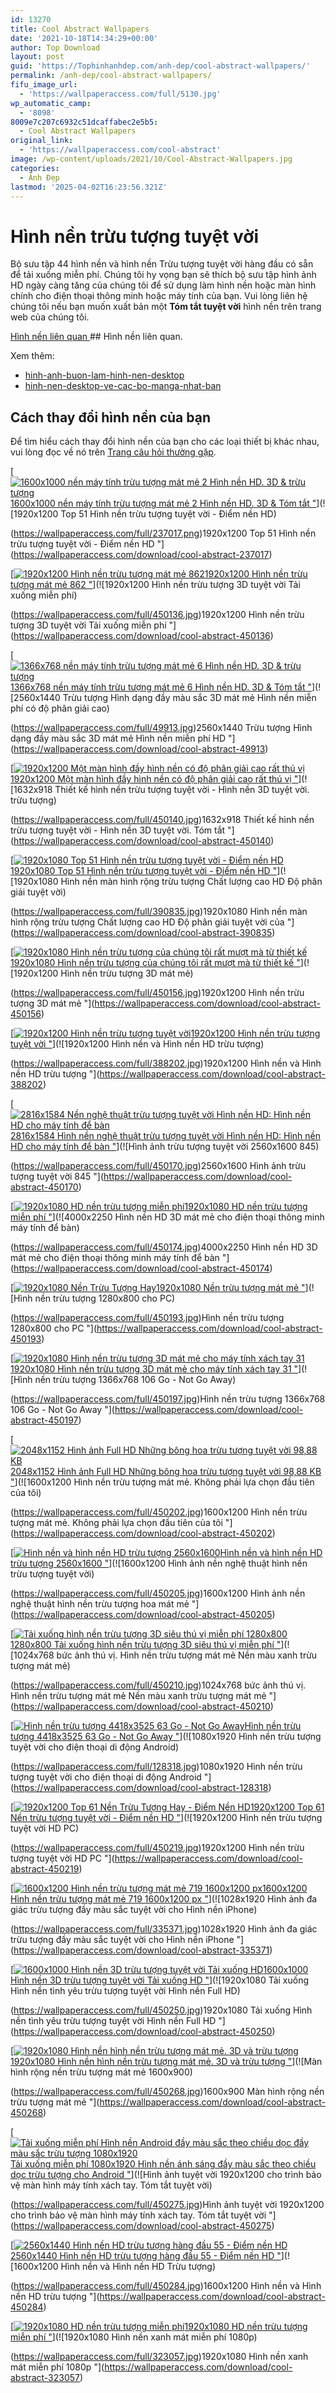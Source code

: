 ```yaml
---
id: 13270
title: Cool Abstract Wallpapers
date: '2021-10-18T14:34:29+00:00'
author: Top Download
layout: post
guid: 'https://Tophinhanhdep.com/anh-dep/cool-abstract-wallpapers/'
permalink: /anh-dep/cool-abstract-wallpapers/
fifu_image_url:
  - 'https://wallpaperaccess.com/full/5130.jpg'
wp_automatic_camp:
  - '8098'
8009e7c207c6932c51dcaffabec2e5b5:
  - Cool Abstract Wallpapers
original_link:
  - 'https://wallpaperaccess.com/cool-abstract'
image: /wp-content/uploads/2021/10/Cool-Abstract-Wallpapers.jpg
categories:
  - Ảnh Đẹp
lastmod: '2025-04-02T16:23:56.321Z'
---
```

# Hình nền trừu tượng tuyệt vời

Bộ sưu tập 44 hình nền và hình nền Trừu tượng tuyệt vời hàng đầu có sẵn để tải xuống miễn phí. Chúng tôi hy vọng bạn sẽ thích bộ sưu tập hình ảnh HD ngày càng tăng của chúng tôi để sử dụng làm hình nền hoặc màn hình chính cho điện thoại thông minh hoặc máy tính của bạn. Vui lòng liên hệ chúng tôi nếu bạn muốn xuất bản một **Tóm tắt tuyệt vời** hình nền trên trang web của chúng tôi.

[Hình nền liên quan ](#related) ## Hình nền liên quan.

   
 Xem thêm:

   
- [hinh-anh-buon-lam-hinh-nen-desktop](https://tophinhanhdep.com/hinh-anh-buon/hinh-anh-buon-lam-hinh-nen-desktop/)
- [hinh-nen-desktop-ve-cac-bo-manga-nhat-ban](https://tophinhanhdep.com/anh-anime/hinh-nen-desktop-ve-cac-bo-manga-nhat-ban/)

## Cách thay đổi hình nền của bạn

Để tìm hiểu cách thay đổi hình nền của bạn cho các loại thiết bị khác nhau, vui lòng đọc về nó trên [Trang câu hỏi thường gặp](https://tophinhanhdep.com/faq/).

  
[[![1600x1000 nền máy tính trừu tượng mát mẻ 2 Hình nền HD.  3D & trừu tượng](https://wallpaperaccess.com/full/5130.jpg)1600x1000 nền máy tính trừu tượng mát mẻ 2 Hình nền HD. 3D &amp; Tóm tắt "](https://wallpaperaccess.com/download/cool-abstract-5130)](![1920x1200 Top 51 Hình nền trừu tượng tuyệt vời - Điểm nền HD)

(https://wallpaperaccess.com/full/237017.png)1920x1200 Top 51 Hình nền trừu tượng tuyệt vời - Điểm nền HD "](https://wallpaperaccess.com/download/cool-abstract-237017)

[[![1920x1200 Hình nền trừu tượng mát mẻ 862](https://wallpaperaccess.com/full/388275.jpg)1920x1200 Hình nền trừu tượng mát mẻ 862 "](https://wallpaperaccess.com/download/cool-abstract-388275)](![1920x1200 Hình nền trừu tượng 3D tuyệt vời Tải xuống miễn phí)

(https://wallpaperaccess.com/full/450136.jpg)1920x1200 Hình nền trừu tượng 3D tuyệt vời Tải xuống miễn phí "](https://wallpaperaccess.com/download/cool-abstract-450136)

[[![1366x768 nền máy tính trừu tượng mát mẻ 6 Hình nền HD.  3D & trừu tượng](https://wallpaperaccess.com/full/323054.jpg)1366x768 nền máy tính trừu tượng mát mẻ 6 Hình nền HD. 3D &amp; Tóm tắt "](https://wallpaperaccess.com/download/cool-abstract-323054)](![2560x1440 Trừu tượng Hình dạng đầy màu sắc 3D mát mẻ Hình nền miễn phí có độ phân giải cao)

(https://wallpaperaccess.com/full/49913.jpg)2560x1440 Trừu tượng Hình dạng đầy màu sắc 3D mát mẻ Hình nền miễn phí HD "](https://wallpaperaccess.com/download/cool-abstract-49913)

[[![1920x1200 Một màn hình đầy hình nền có độ phân giải cao rất thú vị](https://wallpaperaccess.com/full/323050.jpg)1920x1200 Một màn hình đầy hình nền có độ phân giải cao rất thú vị "](https://wallpaperaccess.com/download/cool-abstract-323050)](![1632x918 Thiết kế hình nền trừu tượng tuyệt vời - Hình nền 3D tuyệt vời.  trừu tượng)

(https://wallpaperaccess.com/full/450140.jpg)1632x918 Thiết kế hình nền trừu tượng tuyệt vời - Hình nền 3D tuyệt vời. Tóm tắt "](https://wallpaperaccess.com/download/cool-abstract-450140)

[[![1920x1080 Top 51 Hình nền trừu tượng tuyệt vời - Điểm nền HD](https://wallpaperaccess.com/full/450143.jpg)1920x1080 Top 51 Hình nền trừu tượng tuyệt vời - Điểm nền HD "](https://wallpaperaccess.com/download/cool-abstract-450143)](![1920x1080 Hình nền màn hình rộng trừu tượng Chất lượng cao HD Độ phân giải tuyệt vời)

(https://wallpaperaccess.com/full/390835.jpg)1920x1080 Hình nền màn hình rộng trừu tượng Chất lượng cao HD Độ phân giải tuyệt vời của "](https://wallpaperaccess.com/download/cool-abstract-390835)

[[![1920x1080 Hình nền trừu tượng của chúng tôi rất mượt mà từ thiết kế](https://wallpaperaccess.com/full/450149.jpg)1920x1080 Hình nền trừu tượng của chúng tôi rất mượt mà từ thiết kế "](https://wallpaperaccess.com/download/cool-abstract-450149)](![1920x1200 Hình nền trừu tượng 3D mát mẻ)

(https://wallpaperaccess.com/full/450156.jpg)1920x1200 Hình nền trừu tượng 3D mát mẻ "](https://wallpaperaccess.com/download/cool-abstract-450156)

[[![1920x1200 Hình nền trừu tượng tuyệt vời](https://wallpaperaccess.com/full/450161.jpg)1920x1200 Hình nền trừu tượng tuyệt vời "](https://wallpaperaccess.com/download/cool-abstract-450161)](![1920x1200 Hình nền và Hình nền HD trừu tượng)

(https://wallpaperaccess.com/full/388202.jpg)1920x1200 Hình nền và Hình nền HD trừu tượng "](https://wallpaperaccess.com/download/cool-abstract-388202)

[[![2816x1584 Nền nghệ thuật trừu tượng tuyệt vời Hình nền HD: Hình nền HD cho máy tính để bàn](https://wallpaperaccess.com/full/33693.jpg)2816x1584 Hình nền nghệ thuật trừu tượng tuyệt vời Hình nền HD: Hình nền HD cho máy tính để bàn "](https://wallpaperaccess.com/download/cool-abstract-33693)](![Hình ảnh trừu tượng tuyệt vời 2560x1600 845)

(https://wallpaperaccess.com/full/450170.jpg)2560x1600 Hình ảnh trừu tượng tuyệt vời 845 "](https://wallpaperaccess.com/download/cool-abstract-450170)

[[![1920x1080 HD nền trừu tượng miễn phí](https://wallpaperaccess.com/full/237069.jpg)1920x1080 HD nền trừu tượng miễn phí "](https://wallpaperaccess.com/download/cool-abstract-237069)](![4000x2250 Hình nền HD 3D mát mẻ cho điện thoại thông minh máy tính để bàn)

(https://wallpaperaccess.com/full/450174.jpg)4000x2250 Hình nền HD 3D mát mẻ cho điện thoại thông minh máy tính để bàn "](https://wallpaperaccess.com/download/cool-abstract-450174)

[[![1920x1080 Nền Trừu Tượng Hay](https://wallpaperaccess.com/full/450189.jpg)1920x1080 Nền trừu tượng mát mẻ "](https://wallpaperaccess.com/download/cool-abstract-450189)](![Hình nền trừu tượng 1280x800 cho PC)

(https://wallpaperaccess.com/full/450193.jpg)Hình nền trừu tượng 1280x800 cho PC "](https://wallpaperaccess.com/download/cool-abstract-450193)

[[![1920x1080 Hình nền trừu tượng 3D mát mẻ cho máy tính xách tay 31](https://wallpaperaccess.com/full/450194.jpg)1920x1080 Hình nền trừu tượng 3D mát mẻ cho máy tính xách tay 31 "](https://wallpaperaccess.com/download/cool-abstract-450194)](![Hình nền trừu tượng 1366x768 106 Go - Not Go Away)

(https://wallpaperaccess.com/full/450197.jpg)Hình nền trừu tượng 1366x768 106 Go - Not Go Away "](https://wallpaperaccess.com/download/cool-abstract-450197)

[[![2048x1152 Hình ảnh Full HD Những bông hoa trừu tượng tuyệt vời 98,88 KB](https://wallpaperaccess.com/full/450199.jpg)2048x1152 Hình ảnh Full HD Những bông hoa trừu tượng tuyệt vời 98,88 KB "](https://wallpaperaccess.com/download/cool-abstract-450199)](![1600x1200 Hình nền trừu tượng mát mẻ.  Không phải lựa chọn đầu tiên của tôi)

(https://wallpaperaccess.com/full/450202.jpg)1600x1200 Hình nền trừu tượng mát mẻ. Không phải lựa chọn đầu tiên của tôi "](https://wallpaperaccess.com/download/cool-abstract-450202)

[[![Hình nền và hình nền HD trừu tượng 2560x1600](https://wallpaperaccess.com/full/48082.png)Hình nền và hình nền HD trừu tượng 2560x1600 "](https://wallpaperaccess.com/download/cool-abstract-48082)](![1600x1200 Hình ảnh nền nghệ thuật hình nền trừu tượng tuyệt vời)

(https://wallpaperaccess.com/full/450205.jpg)1600x1200 Hình ảnh nền nghệ thuật hình nền trừu tượng hoa mát mẻ "](https://wallpaperaccess.com/download/cool-abstract-450205)

[[![Tải xuống hình nền trừu tượng 3D siêu thú vị miễn phí 1280x800](https://wallpaperaccess.com/full/450206.jpg)1280x800 Tải xuống hình nền trừu tượng 3D siêu thú vị miễn phí "](https://wallpaperaccess.com/download/cool-abstract-450206)](![1024x768 bức ảnh thú vị.  Hình nền trừu tượng mát mẻ Nền màu xanh trừu tượng mát mẻ)

(https://wallpaperaccess.com/full/450210.jpg)1024x768 bức ảnh thú vị. Hình nền trừu tượng mát mẻ Nền màu xanh trừu tượng mát mẻ "](https://wallpaperaccess.com/download/cool-abstract-450210)

[[![Hình nền trừu tượng 4418x3525 63 Go - Not Go Away](https://wallpaperaccess.com/full/19016.jpg)Hình nền trừu tượng 4418x3525 63 Go - Not Go Away "](https://wallpaperaccess.com/download/cool-abstract-19016)](![1080x1920 Hình nền trừu tượng tuyệt vời cho điện thoại di động Android)

(https://wallpaperaccess.com/full/128318.jpg)1080x1920 Hình nền trừu tượng tuyệt vời cho điện thoại di động Android "](https://wallpaperaccess.com/download/cool-abstract-128318)

[[![1920x1200 Top 61 Nền Trừu Tượng Hay - Điểm Nền HD](https://wallpaperaccess.com/full/450213.jpg)1920x1200 Top 61 Nền trừu tượng tuyệt vời - Điểm nền HD "](https://wallpaperaccess.com/download/cool-abstract-450213)](![1920x1200 Hình nền trừu tượng tuyệt vời HD PC)

(https://wallpaperaccess.com/full/450219.jpg)1920x1200 Hình nền trừu tượng tuyệt vời HD PC "](https://wallpaperaccess.com/download/cool-abstract-450219)

[[![1600x1200 Hình nền trừu tượng mát mẻ 719 1600x1200 px](https://wallpaperaccess.com/full/450241.jpg)1600x1200 Hình nền trừu tượng mát mẻ 719 1600x1200 px "](https://wallpaperaccess.com/download/cool-abstract-450241)](![1028x1920 Hình ảnh đa giác trừu tượng đầy màu sắc tuyệt vời cho Hình nền iPhone)

(https://wallpaperaccess.com/full/335371.jpg)1028x1920 Hình ảnh đa giác trừu tượng đầy màu sắc tuyệt vời cho Hình nền iPhone "](https://wallpaperaccess.com/download/cool-abstract-335371)

[[![1600x1000 Hình nền 3D trừu tượng tuyệt vời Tải xuống HD](https://wallpaperaccess.com/full/450246.jpg)1600x1000 Hình nền 3D trừu tượng tuyệt vời Tải xuống HD "](https://wallpaperaccess.com/download/cool-abstract-450246)](![1920x1080 Tải xuống Hình nền tình yêu trừu tượng tuyệt vời Hình nền Full HD)

(https://wallpaperaccess.com/full/450250.jpg)1920x1080 Tải xuống Hình nền tình yêu trừu tượng tuyệt vời Hình nền Full HD "](https://wallpaperaccess.com/download/cool-abstract-450250)

[[![1920x1080 Hình nền hình nền trừu tượng mát mẻ.  3D và trừu tượng](https://wallpaperaccess.com/full/450256.jpg)1920x1080 Hình nền hình nền trừu tượng mát mẻ. 3D và trừu tượng "](https://wallpaperaccess.com/download/cool-abstract-450256)](![Màn hình rộng nền trừu tượng mát mẻ 1600x900)

(https://wallpaperaccess.com/full/450268.jpg)1600x900 Màn hình rộng nền trừu tượng mát mẻ "](https://wallpaperaccess.com/download/cool-abstract-450268)

[[![Tải xuống miễn phí Hình nền Android đầy màu sắc theo chiều dọc đầy màu sắc trừu tượng 1080x1920](https://wallpaperaccess.com/full/450274.jpg)Tải xuống miễn phí 1080x1920 Hình nền ánh sáng đầy màu sắc theo chiều dọc trừu tượng cho Android "](https://wallpaperaccess.com/download/cool-abstract-450274)](![Hình ảnh tuyệt vời 1920x1200 cho trình bảo vệ màn hình máy tính xách tay.  Tóm tắt tuyệt vời)

(https://wallpaperaccess.com/full/450275.jpg)Hình ảnh tuyệt vời 1920x1200 cho trình bảo vệ màn hình máy tính xách tay. Tóm tắt tuyệt vời "](https://wallpaperaccess.com/download/cool-abstract-450275)

[[![2560x1440 Hình nền HD trừu tượng hàng đầu 55 - Điểm nền HD](https://wallpaperaccess.com/full/450281.jpg)2560x1440 Hình nền HD trừu tượng hàng đầu 55 - Điểm nền HD "](https://wallpaperaccess.com/download/cool-abstract-450281)](![1600x1200 Hình nền và Hình nền HD Trừu tượng)

(https://wallpaperaccess.com/full/450284.jpg)1600x1200 Hình nền và Hình nền HD trừu tượng "](https://wallpaperaccess.com/download/cool-abstract-450284)

[[![1920x1080 HD nền trừu tượng miễn phí](https://wallpaperaccess.com/full/450304.jpg)1920x1080 HD nền trừu tượng miễn phí "](https://wallpaperaccess.com/download/cool-abstract-450304)](![1920x1080 Hình nền xanh mát miễn phí 1080p)

(https://wallpaperaccess.com/full/323057.jpg)1920x1080 Hình nền xanh mát miễn phí 1080p "](https://wallpaperaccess.com/download/cool-abstract-323057)
